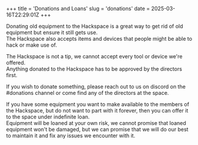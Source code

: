 +++
title = 'Donations and Loans'
slug = 'donations'
date = 2025-03-16T22:29:01Z
+++

Donating old equipment to the Hackspace is a great way to get rid of old equipment but ensure it still gets use.  
The Hackspace also accepts items and devices that people might be able to hack or make use of.

The Hackspace is not a tip, we cannot accept every tool or device we're offered.  
Anything donated to the Hackspace has to be approved by the directors first.

If you wish to donate something, please reach out to us on discord on the #donations channel or come find any of the
directors at the space.

If you have some equipment you want to make available to the members of the Hackspace, but do not want to part with it 
forever, then you can offer it to the space under indefinite loan.  
Equipment will be loaned at your own risk, we cannot promise that loaned equipment won't be damaged, but we can promise
that we will do our best to maintain it and fix any issues we encounter with it.

